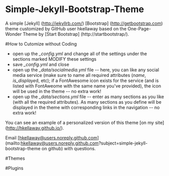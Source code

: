 Simple-Jekyll-Bootstrap-Theme
=============================

A simple [Jekyll] (http://jekyllrb.com/) [Bootstrap] (http://getbootstrap.com) theme customized by GitHub user hkellaway based on the One-Page-Wonder Theme by [Start Bootstrap] (http://startbootstrap/).

#How to Cutomize without Coding

- open up the *_config.yml* and change all of the settings under the sections marked MODIFY these settings
- save *_config.yml* and close
- open up the *_data/socialmedia.yml* file -- here, you can like any social media service (make sure to name all required attributes (*name*, *is_displaye*d, etc); if a FontAwesome icon exists for the service (and is listed with FontAweome with the same name you've provided), the icon will be used in the theme -- no extra work!
- open up the *_data/sections.yml* file -- enter as many sections as you like (with all the required attributes). As many sections as you define will be displayed in the theme with corresponding links in the navigation -- no extra work!


You can see an example of a personalized version of this theme [on my site] (http://hkellaway.github.io/).

Email [hkellaway@users.noreply.github.com] (mailto:hkellaway@users.noreply.github.com?subject=simple-jekyll-bootstrap-theme on github) with questions.


#Themes

#Plugins
